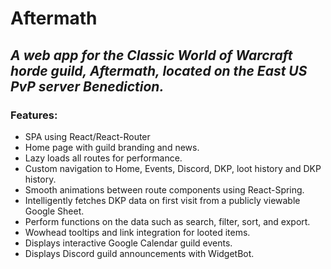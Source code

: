 # Aftermath
## *A web app for the Classic World of Warcraft horde guild, **Aftermath**, located on the East US PvP server Benediction.*

### Features:
* SPA using React/React-Router
* Home page with guild branding and news.
* Lazy loads all routes for performance.
* Custom navigation to Home, Events, Discord, DKP, loot history and DKP history.
* Smooth animations between route components using React-Spring.
* Intelligently fetches DKP data on first visit from a publicly viewable Google Sheet.
* Perform functions on the data such as search, filter, sort, and export.
* Wowhead tooltips and link integration for looted items.
* Displays interactive Google Calendar guild events.
* Displays Discord guild announcements with WidgetBot.